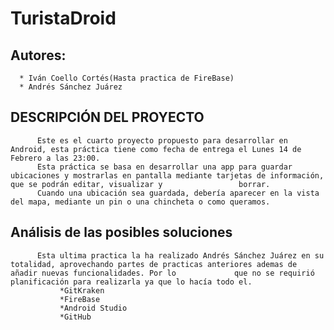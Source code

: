 # TuristaDroid

## Autores:
      * Iván Coello Cortés(Hasta practica de FireBase)
      * Andrés Sánchez Juárez
      
## DESCRIPCIÓN DEL PROYECTO
          Este es el cuarto proyecto propuesto para desarrollar en Android, esta práctica tiene como fecha de entrega el Lunes 14 de Febrero a las 23:00.
          Esta práctica se basa en desarrollar una app para guardar ubicaciones y mostrarlas en pantalla mediante tarjetas de información, que se podrán editar, visualizar y                 borrar.
          Cuando una ubicación sea guardada, debería aparecer en la vista del mapa, mediante un pin o una chincheta o como queramos.

      
## Análisis de las posibles soluciones 
          Esta ultima practica la ha realizado Andrés Sánchez Juárez en su totalidad, aprovechando partes de practicas anteriores ademas de añadir nuevas funcionalidades. Por lo             que no se requirió planificación para realizarla ya que lo hacía todo el.
               *GitKraken
               *FireBase
               *Android Studio
               *GitHub
